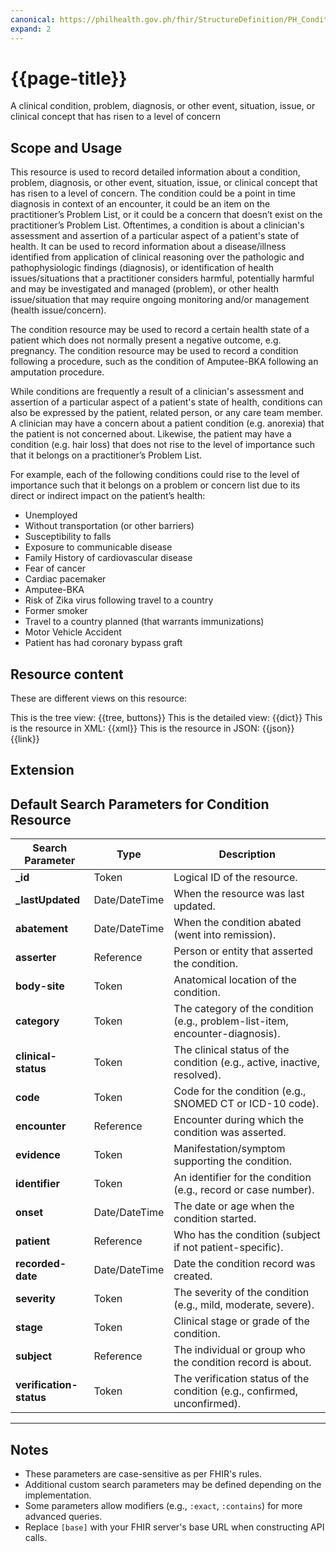 ```yaml
---
canonical: https://philhealth.gov.ph/fhir/StructureDefinition/PH_Condition
expand: 2
---
```


# {{page-title}}

A clinical condition, problem, diagnosis, or other event, situation, issue, or clinical concept that has risen to a level of concern

## Scope and Usage
This resource is used to record detailed information about a condition, problem, diagnosis, or other event, situation, issue, or clinical concept that has risen to a level of concern. The condition could be a point in time diagnosis in context of an encounter, it could be an item on the practitioner’s Problem List, or it could be a concern that doesn’t exist on the practitioner’s Problem List. Oftentimes, a condition is about a clinician's assessment and assertion of a particular aspect of a patient's state of health. It can be used to record information about a disease/illness identified from application of clinical reasoning over the pathologic and pathophysiologic findings (diagnosis), or identification of health issues/situations that a practitioner considers harmful, potentially harmful and may be investigated and managed (problem), or other health issue/situation that may require ongoing monitoring and/or management (health issue/concern).

The condition resource may be used to record a certain health state of a patient which does not normally present a negative outcome, e.g. pregnancy. The condition resource may be used to record a condition following a procedure, such as the condition of Amputee-BKA following an amputation procedure.

While conditions are frequently a result of a clinician's assessment and assertion of a particular aspect of a patient's state of health, conditions can also be expressed by the patient, related person, or any care team member. A clinician may have a concern about a patient condition (e.g. anorexia) that the patient is not concerned about. Likewise, the patient may have a condition (e.g. hair loss) that does not rise to the level of importance such that it belongs on a practitioner’s Problem List.

For example, each of the following conditions could rise to the level of importance such that it belongs on a problem or concern list due to its direct or indirect impact on the patient’s health:

- Unemployed
- Without transportation (or other barriers)
- Susceptibility to falls
- Exposure to communicable disease
- Family History of cardiovascular disease
- Fear of cancer
- Cardiac pacemaker
- Amputee-BKA
- Risk of Zika virus following travel to a country
- Former smoker
- Travel to a country planned (that warrants immunizations)
- Motor Vehicle Accident
- Patient has had coronary bypass graft

## Resource content

These are different views on this resource:

<tabs>
<tab title="Overview">
	This is the tree view:
	{{tree, buttons}}
</tab>
<tab title="Detailed view">
	This is the detailed view:
	{{dict}}
</tab>
<tab title="XML">
	This is the resource in XML:
	{{xml}}
</tab>
<tab title="JSON">	
	This is the resource in JSON:
	{{json}}
</tab>
<tab title="Link">
	{{link}}
</tab>
</tabs>


## Extension

## Default Search Parameters for Condition Resource

| **Search Parameter**      | **Type**       | **Description**                                                                 |
|---------------------------|----------------|---------------------------------------------------------------------------------|
| **_id**                   | Token          | Logical ID of the resource.                                                    |
| **_lastUpdated**           | Date/DateTime  | When the resource was last updated.                                            |
| **abatement**             | Date/DateTime  | When the condition abated (went into remission).                               |
| **asserter**              | Reference      | Person or entity that asserted the condition.                                  |
| **body-site**             | Token          | Anatomical location of the condition.                                          |
| **category**              | Token          | The category of the condition (e.g., problem-list-item, encounter-diagnosis).  |
| **clinical-status**       | Token          | The clinical status of the condition (e.g., active, inactive, resolved).       |
| **code**                  | Token          | Code for the condition (e.g., SNOMED CT or ICD-10 code).                       |
| **encounter**             | Reference      | Encounter during which the condition was asserted.                             |
| **evidence**              | Token          | Manifestation/symptom supporting the condition.                                |
| **identifier**            | Token          | An identifier for the condition (e.g., record or case number).                 |
| **onset**                 | Date/DateTime  | The date or age when the condition started.                                    |
| **patient**               | Reference      | Who has the condition (subject if not patient-specific).                       |
| **recorded-date**         | Date/DateTime  | Date the condition record was created.                                         |
| **severity**              | Token          | The severity of the condition (e.g., mild, moderate, severe).                  |
| **stage**                 | Token          | Clinical stage or grade of the condition.                                      |
| **subject**               | Reference      | The individual or group who the condition record is about.                     |
| **verification-status**   | Token          | The verification status of the condition (e.g., confirmed, unconfirmed).       |

---

## Notes
- These parameters are case-sensitive as per FHIR's rules.
- Additional custom search parameters may be defined depending on the implementation.
- Some parameters allow modifiers (e.g., `:exact`, `:contains`) for more advanced queries.
- Replace `[base]` with your FHIR server's base URL when constructing API calls.
